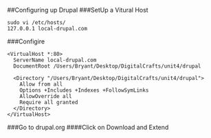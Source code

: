 ##Configuring up Drupal
###SetUp a Vitural Host
```
sudo vi /etc/hosts/
127.0.0.1 local-drupal.com
```
###Configire



```
<VirtualHost *:80>
  ServerName local-drupal.com
  DocumentRoot /Users/Bryant/Desktop/DigitalCrafts/unit4/drupal

  <Directory "/Users/Bryant/Desktop/DigitalCrafts/unit4/drupal">
    Allow from all
    Options +Includes +Indexes +FollowSymLinks
    AllowOverride all
    Require all granted
  </Directory>
</VirtualHost>
```

###Go to drupal.org
####Click on Download and Extend



